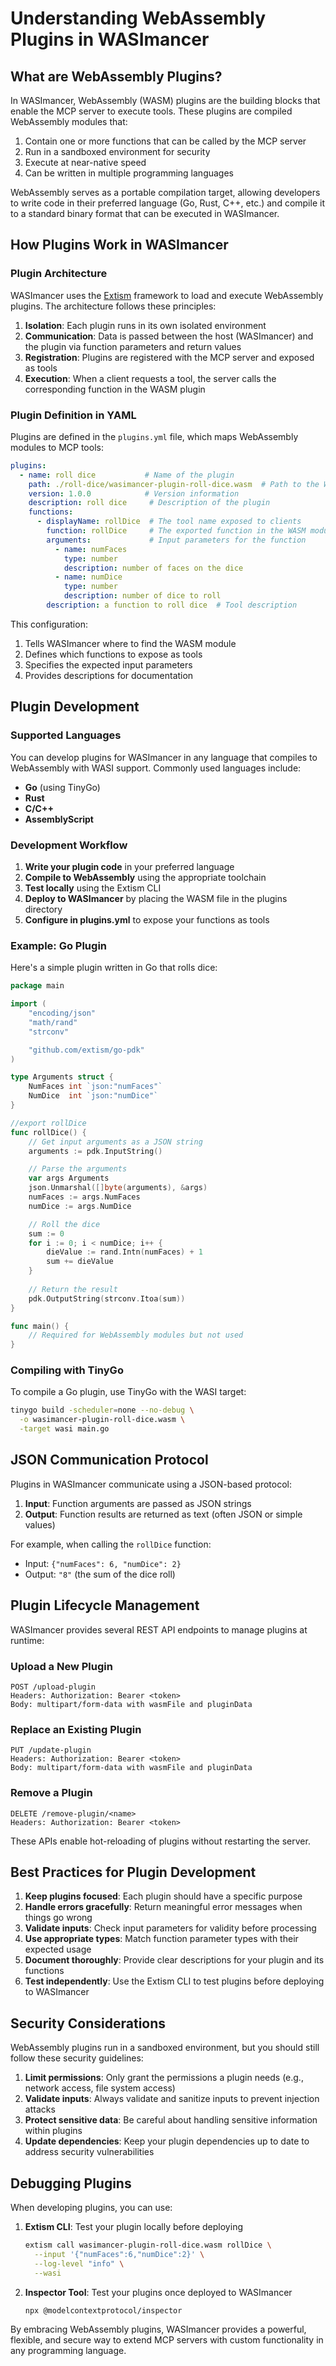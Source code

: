 # Understanding WebAssembly Plugins in WASImancer

## What are WebAssembly Plugins?

In WASImancer, WebAssembly (WASM) plugins are the building blocks that enable the MCP server to execute tools. These plugins are compiled WebAssembly modules that:

1. Contain one or more functions that can be called by the MCP server
2. Run in a sandboxed environment for security
3. Execute at near-native speed
4. Can be written in multiple programming languages

WebAssembly serves as a portable compilation target, allowing developers to write code in their preferred language (Go, Rust, C++, etc.) and compile it to a standard binary format that can be executed in WASImancer.

## How Plugins Work in WASImancer

### Plugin Architecture

WASImancer uses the [Extism](https://extism.org/) framework to load and execute WebAssembly plugins. The architecture follows these principles:

1. **Isolation**: Each plugin runs in its own isolated environment
2. **Communication**: Data is passed between the host (WASImancer) and the plugin via function parameters and return values
3. **Registration**: Plugins are registered with the MCP server and exposed as tools
4. **Execution**: When a client requests a tool, the server calls the corresponding function in the WASM plugin

### Plugin Definition in YAML

Plugins are defined in the `plugins.yml` file, which maps WebAssembly modules to MCP tools:

```yaml
plugins:
  - name: roll dice           # Name of the plugin
    path: ./roll-dice/wasimancer-plugin-roll-dice.wasm  # Path to the WASM file
    version: 1.0.0            # Version information
    description: roll dice     # Description of the plugin
    functions:
      - displayName: rollDice  # The tool name exposed to clients
        function: rollDice     # The exported function in the WASM module
        arguments:             # Input parameters for the function
          - name: numFaces
            type: number
            description: number of faces on the dice
          - name: numDice
            type: number
            description: number of dice to roll
        description: a function to roll dice  # Tool description
```

This configuration:
1. Tells WASImancer where to find the WASM module
2. Defines which functions to expose as tools
3. Specifies the expected input parameters
4. Provides descriptions for documentation

## Plugin Development

### Supported Languages

You can develop plugins for WASImancer in any language that compiles to WebAssembly with WASI support. Commonly used languages include:

- **Go** (using TinyGo)
- **Rust**
- **C/C++**
- **AssemblyScript**

### Development Workflow

1. **Write your plugin code** in your preferred language
2. **Compile to WebAssembly** using the appropriate toolchain
3. **Test locally** using the Extism CLI
4. **Deploy to WASImancer** by placing the WASM file in the plugins directory
5. **Configure in plugins.yml** to expose your functions as tools

### Example: Go Plugin

Here's a simple plugin written in Go that rolls dice:

```go
package main

import (
	"encoding/json"
	"math/rand"
	"strconv"

	"github.com/extism/go-pdk"
)

type Arguments struct {
	NumFaces int `json:"numFaces"`
	NumDice  int `json:"numDice"`
}

//export rollDice
func rollDice() {
	// Get input arguments as a JSON string
	arguments := pdk.InputString()

	// Parse the arguments
	var args Arguments
	json.Unmarshal([]byte(arguments), &args)
	numFaces := args.NumFaces 
	numDice := args.NumDice

	// Roll the dice
	sum := 0
	for i := 0; i < numDice; i++ {
		dieValue := rand.Intn(numFaces) + 1
		sum += dieValue
	}
	
	// Return the result
	pdk.OutputString(strconv.Itoa(sum))
}

func main() {
	// Required for WebAssembly modules but not used
}
```

### Compiling with TinyGo

To compile a Go plugin, use TinyGo with the WASI target:

```bash
tinygo build -scheduler=none --no-debug \
  -o wasimancer-plugin-roll-dice.wasm \
  -target wasi main.go
```

## JSON Communication Protocol

Plugins in WASImancer communicate using a JSON-based protocol:

1. **Input**: Function arguments are passed as JSON strings
2. **Output**: Function results are returned as text (often JSON or simple values)

For example, when calling the `rollDice` function:
- Input: `{"numFaces": 6, "numDice": 2}`
- Output: `"8"` (the sum of the dice roll)

## Plugin Lifecycle Management

WASImancer provides several REST API endpoints to manage plugins at runtime:

### Upload a New Plugin

```
POST /upload-plugin
Headers: Authorization: Bearer <token>
Body: multipart/form-data with wasmFile and pluginData
```

### Replace an Existing Plugin

```
PUT /update-plugin
Headers: Authorization: Bearer <token>
Body: multipart/form-data with wasmFile and pluginData
```

### Remove a Plugin

```
DELETE /remove-plugin/<name>
Headers: Authorization: Bearer <token>
```

These APIs enable hot-reloading of plugins without restarting the server.

## Best Practices for Plugin Development

1. **Keep plugins focused**: Each plugin should have a specific purpose
2. **Handle errors gracefully**: Return meaningful error messages when things go wrong
3. **Validate inputs**: Check input parameters for validity before processing
4. **Use appropriate types**: Match function parameter types with their expected usage
5. **Document thoroughly**: Provide clear descriptions for your plugin and its functions
6. **Test independently**: Use the Extism CLI to test plugins before deploying to WASImancer

## Security Considerations

WebAssembly plugins run in a sandboxed environment, but you should still follow these security guidelines:

1. **Limit permissions**: Only grant the permissions a plugin needs (e.g., network access, file system access)
2. **Validate inputs**: Always validate and sanitize inputs to prevent injection attacks
3. **Protect sensitive data**: Be careful about handling sensitive information within plugins
4. **Update dependencies**: Keep your plugin dependencies up to date to address security vulnerabilities

## Debugging Plugins

When developing plugins, you can use:

1. **Extism CLI**: Test your plugin locally before deploying
   ```bash
   extism call wasimancer-plugin-roll-dice.wasm rollDice \
     --input '{"numFaces":6,"numDice":2}' \
     --log-level "info" \
     --wasi
   ```

2. **Inspector Tool**: Test your plugins once deployed to WASImancer
   ```bash
   npx @modelcontextprotocol/inspector
   ```

By embracing WebAssembly plugins, WASImancer provides a powerful, flexible, and secure way to extend MCP servers with custom functionality in any programming language.
